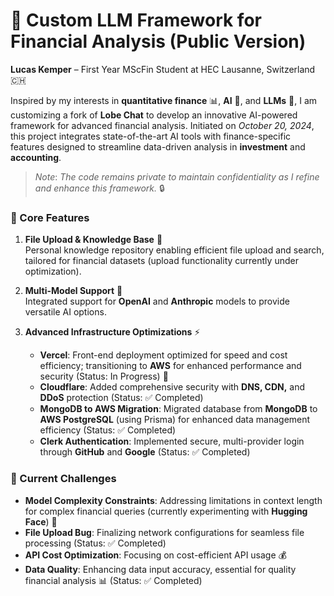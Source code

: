# 🤖 Custom LLM Framework for Financial Analysis (Public Version)

**Lucas Kemper**  – First Year MScFin Student at HEC Lausanne, Switzerland 🇨🇭  

Inspired by my interests in **quantitative finance** 📊, **AI** 🧠, and **LLMs** 💬, I am customizing a fork of **Lobe Chat** to develop an innovative AI-powered framework for advanced financial analysis. Initiated on *October 20, 2024*, this project integrates state-of-the-art AI tools with finance-specific features designed to streamline data-driven analysis in **investment** and **accounting**.

> *Note*: *The code remains private to maintain confidentiality as I refine and enhance this framework.* 🔒

### 🌟 Core Features
1. **File Upload & Knowledge Base** 📁  
   Personal knowledge repository enabling efficient file upload and search, tailored for financial datasets (upload functionality currently under optimization).
   
2. **Multi-Model Support** 🤝  
   Integrated support for **OpenAI** and **Anthropic** models to provide versatile AI options.

3. **Advanced Infrastructure Optimizations** ⚡
   - **Vercel**: Front-end deployment optimized for speed and cost efficiency; transitioning to **AWS** for enhanced performance and security (Status: In Progress) 🚀
   - **Cloudflare**: Added comprehensive security with **DNS, CDN,** and **DDoS** protection (Status: ✅ Completed)
   - **MongoDB to AWS Migration**: Migrated database from **MongoDB** to **AWS PostgreSQL** (using Prisma) for enhanced data management efficiency (Status: ✅ Completed)
   - **Clerk Authentication**: Implemented secure, multi-provider login through **GitHub** and **Google** (Status: ✅ Completed)

### 🎯 Current Challenges
- **Model Complexity Constraints**: Addressing limitations in context length for complex financial queries (currently experimenting with **Hugging Face**) 🔄
- **File Upload Bug**: Finalizing network configurations for seamless file processing (Status: ✅ Completed)
- **API Cost Optimization**: Focusing on cost-efficient API usage 💰
- **Data Quality**: Enhancing data input accuracy, essential for quality financial analysis 📊 (Status: ✅ Completed) 

